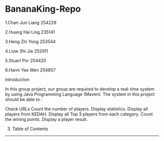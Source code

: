 # BananaKing-Repo
1.Chan Jun Liang 254229 

2.Huang Hai Ling 235141

3.Heng Zhi Yong 253544

4.Liow Shi Jie 252911

5.Stuart Por 254420

6.Harm Yee Wen 254857


Introduction

In this group project, our group are required to develop a real-time system by using Java Programming Language (Maven). The system in this project should be able to :

Check URLs
Count the number of players.
Display statistics.
Display all players from KEDAH.
Display all Top 3 players from each category.
Count the wining points.
Display a player result.



3. Table of Contents

------------------------------------
